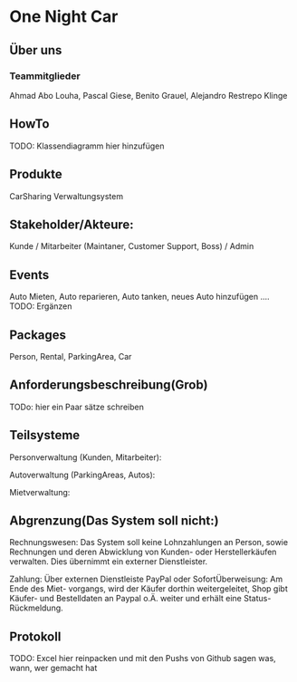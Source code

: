 # One Night Car

## Über uns
### Teammitglieder
Ahmad Abo Louha, Pascal Giese, Benito Grauel, Alejandro Restrepo Klinge

## HowTo
TODO: Klassendiagramm hier hinzufügen

## Produkte
CarSharing Verwaltungsystem

## Stakeholder/Akteure:
Kunde / Mitarbeiter (Maintaner, Customer Support, Boss) / Admin

## Events
Auto Mieten, Auto reparieren, Auto tanken, neues Auto hinzufügen ....
TODO: Ergänzen

## Packages
Person, Rental, ParkingArea, Car

## Anforderungsbeschreibung(Grob)
TODo: hier ein Paar sätze schreiben

## Teilsysteme
Personverwaltung (Kunden, Mitarbeiter):

Autoverwaltung (ParkingAreas, Autos):

Mietverwaltung:

## Abgrenzung(Das System soll nicht:)
Rechnungswesen: Das System soll keine Lohnzahlungen an Person, sowie Rechnungen und deren Abwicklung von Kunden- oder Herstellerkäufen verwalten. Dies übernimmt ein externer Dienstleister.

Zahlung: Über externen Dienstleiste PayPal oder SofortÜberweisung: Am Ende des Miet- vorgangs, wird der Käufer dorthin weitergeleitet, Shop gibt Käufer- und Bestelldaten an Paypal o.Ä. weiter und erhält eine Status-Rückmeldung.

## Protokoll
TODO: Excel hier reinpacken und mit den Pushs von Github sagen was, wann, wer gemacht hat
